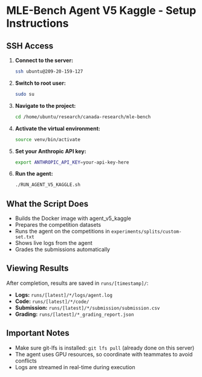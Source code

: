 # MLE-Bench Agent V5 Kaggle - Setup Instructions

## SSH Access

1. **Connect to the server:**
   ```bash
   ssh ubuntu@209-20-159-127
   ```

2. **Switch to root user:**
   ```bash
   sudo su
   ```

3. **Navigate to the project:**
   ```bash
   cd /home/ubuntu/research/canada-research/mle-bench
   ```

4. **Activate the virtual environment:**
   ```bash
   source venv/bin/activate
   ```

5. **Set your Anthropic API key:**
   ```bash
   export ANTHROPIC_API_KEY=your-api-key-here
   ```

6. **Run the agent:**
   ```bash
   ./RUN_AGENT_V5_KAGGLE.sh
   ```

## What the Script Does

- Builds the Docker image with agent_v5_kaggle
- Prepares the competition datasets
- Runs the agent on the competitions in `experiments/splits/custom-set.txt`
- Shows live logs from the agent
- Grades the submissions automatically

## Viewing Results

After completion, results are saved in `runs/[timestamp]/`:
- **Logs:** `runs/[latest]/*/logs/agent.log`
- **Code:** `runs/[latest]/*/code/`
- **Submission:** `runs/[latest]/*/submission/submission.csv`
- **Grading:** `runs/[latest]/*_grading_report.json`

## Important Notes

- Make sure git-lfs is installed: `git lfs pull` (already done on this server)
- The agent uses GPU resources, so coordinate with teammates to avoid conflicts
- Logs are streamed in real-time during execution
